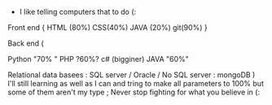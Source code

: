 - I like telling computers that to do (: 
 
Front end { 
HTML (80%) CSS(40%) JAVA (20%) git(90%)
}  

Back end ( 

Python "70% " PHP ?60%? c# (bigginer) JAVA "60%" 

Relational data basees : 
SQL server / Oracle / 
No SQL server : mongoDB 
) 
I'll still learning as well as I can and tring to make all parameters to 100% but some of them aren't my type ;
Never stop fighting for what you believe in (:
